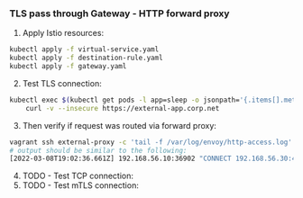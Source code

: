 ### TLS pass through Gateway - HTTP forward proxy
1. Apply Istio resources:
```sh
kubectl apply -f virtual-service.yaml
kubectl apply -f destination-rule.yaml
kubectl apply -f gateway.yaml
```

2. Test TLS connection:
```sh
kubectl exec $(kubectl get pods -l app=sleep -o jsonpath='{.items[].metadata.name}') -c sleep -- \
    curl -v --insecure https://external-app.corp.net
```

3. Then verify if request was routed via forward proxy:
```sh
vagrant ssh external-proxy -c 'tail -f /var/log/envoy/http-access.log'
# output should be similar to the following:
[2022-03-08T19:02:36.661Z] 192.168.56.10:36902 "CONNECT 192.168.56.30:443 - HTTP/1.1" - 200 - DC
```

4. TODO - Test TCP connection:
5. TODO - Test mTLS connection:
